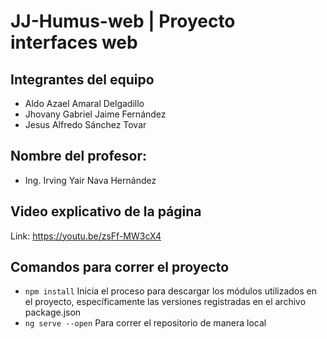 # JJ-Humus-web | Proyecto interfaces web

## Integrantes del equipo
- Aldo Azael Amaral Delgadillo
- Jhovany Gabriel Jaime Fernández
- Jesus Alfredo Sánchez Tovar

## Nombre del profesor:
- Ing. Irving Yair Nava Hernández

## Video explicativo de la página
Link: https://youtu.be/zsFf-MW3cX4

## Comandos para correr el proyecto
- `npm install` Inicia el proceso para descargar los módulos utilizados en el proyecto, específicamente las versiones registradas en el archivo package.json
- `ng serve --open` Para correr el repositorio de manera local
